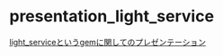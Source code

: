 # presentation_light_service
[light_serviceというgemに関してのプレゼンテーション](https://gitpitch.com/yukihirop/presentation_light_service)
